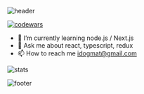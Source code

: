 ![header](https://capsule-render.vercel.app/api?height=200&type=waving&desc=Frontend%20Developer&text=Evgeny%20Rodin&animation=scaleIn&fontSize=70&fontAlign=73&fontAlignY=40&descSize=20&descAlignY=15&descAlign=59&color=gradient1&fontColor=fff)

[![codewars](https://www.codewars.com/users/idogmat/badges/large)](https://www.codewars.com/users/idogmat)

- 🌱 I’m currently learning node.js / Next.js
- 💬 Ask me about react, typescript, redux
- 📫 How to reach me idogmat@gmail.com

![stats](https://github-readme-stats.vercel.app/api?username=idogmat&show_icons=true&bg_color=5c5c5c&title_color=ffffff&text_color=ffffff&icon_color=ecb613)


![footer](https://capsule-render.vercel.app/api?section=footer&type=waving&color=gradient1&fontColor=fff)

